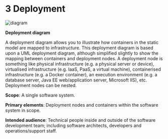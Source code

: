 # 3 Deployment

![diagram](https://www.plantuml.com/plantuml/svg/0/ZLHHRzem47v7od-uPGy3QOLrcpHjJqMKqKcqHQC8xIaoZY5M7JkoBq0szR_lx925CLejBudjk-_k--vphXmoYsMkeiuhgRagKm4POk6-30QMxVeRYLcvAfsmt6WK6llSv0EMMidqLfL5EHXzl9Wffd5nEnqeXi8XRINNeb2codr24T2ZpdJuutxna2o_FTmaq_5aV7VTxVdzUULGvCbuZrrNC9HC9JjZLVeMudczlf_3qk_4j3M4GbWddUy5Tgm2DE3GM04RbekK8Ojxvp2FqMeSnvbYAoKQ56DvHjrRuW1Cfv0PXm6Ko6-fvWbkeLYrPYk28lhLLxRog7FVYGEc5FXpOI-i857aLe3KQsDp-ZOwG4MTLgFapgIYwvldj1AMa2QZMLo_eDsFUx-Y3j1pcdeat2ErUYhTOsZ_aEkV4GsJIIrijzGIgwIcI6aBlvmGwQdPI7x8ZPi3UF_kydF_K__3-Z8qHt5Gfm9P9FKgaZsAaXIiumDxEb0UpRFsnP-YpjCv_Zxr8AUmRrm35ShVIZAWCsk4fTIfsH75OL7Gy7B6YQEnC9Mwt3yha9zZqx5Fb3nCuYopbuJYIX9capKAgnTK2aOQlVP7CsksacuNtICjk2yE9KhbutsGgpJFhD7oPsWCTdJne7NiYNJVXMgD_U_mRyYwmMH7SUtnwIqRxtd6z4R0DHaj57usjJNzH23Kamh-h3a8HAat3jRMv0t6txhzV-rwOcr1RqZz9oBgN0cTqf_bDm00)

**Deployment diagram**

A deployment diagram allows you to illustrate how containers in the static model are mapped to infrastructure. This deployment diagram is based upon a UML deployment diagram, although simplified slightly to show the mapping between containers and deployment nodes. A deployment node is something like physical infrastructure (e.g. a physical server or device), virtualised infrastructure (e.g. IaaS, PaaS, a virtual machine), containerised infrastructure (e.g. a Docker container), an execution environment (e.g. a database server, Java EE web/application server, Microsoft IIS), etc. Deployment nodes can be nested.

**Scope**: A single software system.

**Primary elements**: Deployment nodes and containers within the software system in scope.

**Intended audience**: Technical people inside and outside of the software development team; including software architects, developers and operations/support staff.